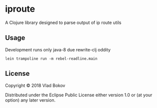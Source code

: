 # iproute

A Clojure library designed to parse output of ip route utils

## Usage

Development runs only java-8 due rewrite-clj oddity

```
lein trampoline run -m rebel-readline.main
```

## License

Copyright © 2018 Vlad Bokov

Distributed under the Eclipse Public License either version 1.0 or (at
your option) any later version.
